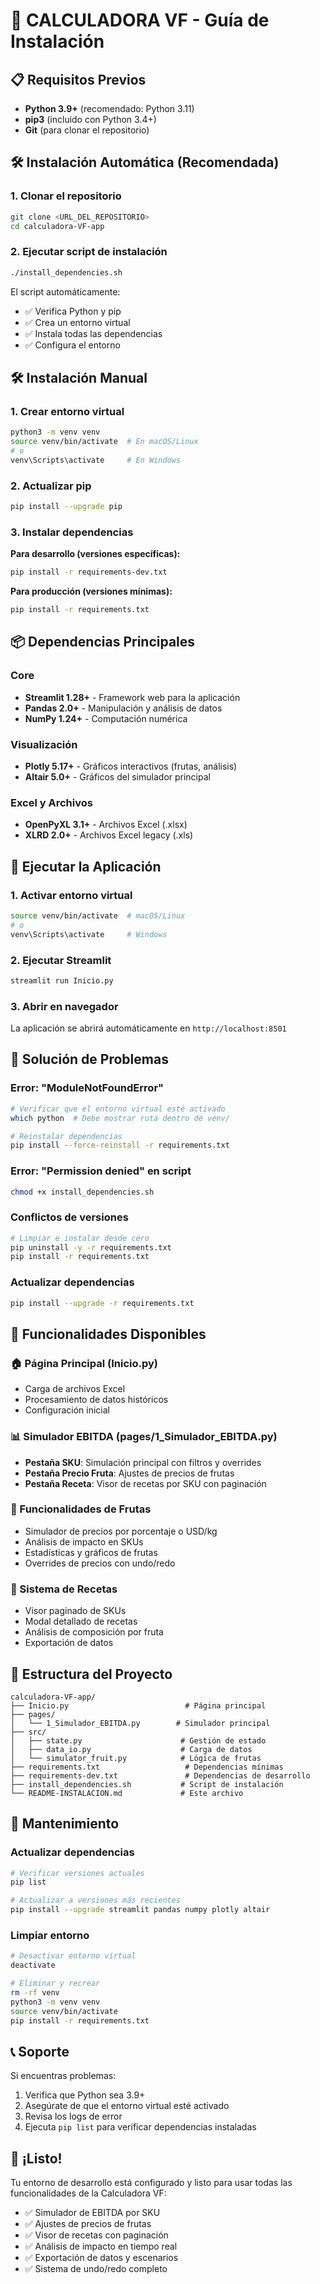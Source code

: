 # 🚀 CALCULADORA VF - Guía de Instalación

## 📋 Requisitos Previos

- **Python 3.9+** (recomendado: Python 3.11)
- **pip3** (incluido con Python 3.4+)
- **Git** (para clonar el repositorio)

## 🛠️ Instalación Automática (Recomendada)

### 1. Clonar el repositorio
```bash
git clone <URL_DEL_REPOSITORIO>
cd calculadora-VF-app
```

### 2. Ejecutar script de instalación
```bash
./install_dependencies.sh
```

El script automáticamente:
- ✅ Verifica Python y pip
- ✅ Crea un entorno virtual
- ✅ Instala todas las dependencias
- ✅ Configura el entorno

## 🛠️ Instalación Manual

### 1. Crear entorno virtual
```bash
python3 -m venv venv
source venv/bin/activate  # En macOS/Linux
# o
venv\Scripts\activate     # En Windows
```

### 2. Actualizar pip
```bash
pip install --upgrade pip
```

### 3. Instalar dependencias

**Para desarrollo (versiones específicas):**
```bash
pip install -r requirements-dev.txt
```

**Para producción (versiones mínimas):**
```bash
pip install -r requirements.txt
```

## 📦 Dependencias Principales

### Core
- **Streamlit 1.28+** - Framework web para la aplicación
- **Pandas 2.0+** - Manipulación y análisis de datos
- **NumPy 1.24+** - Computación numérica

### Visualización
- **Plotly 5.17+** - Gráficos interactivos (frutas, análisis)
- **Altair 5.0+** - Gráficos del simulador principal

### Excel y Archivos
- **OpenPyXL 3.1+** - Archivos Excel (.xlsx)
- **XLRD 2.0+** - Archivos Excel legacy (.xls)

## 🚀 Ejecutar la Aplicación

### 1. Activar entorno virtual
```bash
source venv/bin/activate  # macOS/Linux
# o
venv\Scripts\activate     # Windows
```

### 2. Ejecutar Streamlit
```bash
streamlit run Inicio.py
```

### 3. Abrir en navegador
La aplicación se abrirá automáticamente en `http://localhost:8501`

## 🔧 Solución de Problemas

### Error: "ModuleNotFoundError"
```bash
# Verificar que el entorno virtual esté activado
which python  # Debe mostrar ruta dentro de venv/

# Reinstalar dependencias
pip install --force-reinstall -r requirements.txt
```

### Error: "Permission denied" en script
```bash
chmod +x install_dependencies.sh
```

### Conflictos de versiones
```bash
# Limpiar e instalar desde cero
pip uninstall -y -r requirements.txt
pip install -r requirements.txt
```

### Actualizar dependencias
```bash
pip install --upgrade -r requirements.txt
```

## 📱 Funcionalidades Disponibles

### 🏠 Página Principal (Inicio.py)
- Carga de archivos Excel
- Procesamiento de datos históricos
- Configuración inicial

### 📊 Simulador EBITDA (pages/1_Simulador_EBITDA.py)
- **Pestaña SKU**: Simulación principal con filtros y overrides
- **Pestaña Precio Fruta**: Ajustes de precios de frutas
- **Pestaña Receta**: Visor de recetas por SKU con paginación

### 🍓 Funcionalidades de Frutas
- Simulador de precios por porcentaje o USD/kg
- Análisis de impacto en SKUs
- Estadísticas y gráficos de frutas
- Overrides de precios con undo/redo

### 🧬 Sistema de Recetas
- Visor paginado de SKUs
- Modal detallado de recetas
- Análisis de composición por fruta
- Exportación de datos

## 🎯 Estructura del Proyecto

```
calculadora-VF-app/
├── Inicio.py                          # Página principal
├── pages/
│   └── 1_Simulador_EBITDA.py        # Simulador principal
├── src/
│   ├── state.py                      # Gestión de estado
│   ├── data_io.py                    # Carga de datos
│   └── simulator_fruit.py            # Lógica de frutas
├── requirements.txt                   # Dependencias mínimas
├── requirements-dev.txt               # Dependencias de desarrollo
├── install_dependencies.sh           # Script de instalación
└── README-INSTALACION.md             # Este archivo
```

## 🔄 Mantenimiento

### Actualizar dependencias
```bash
# Verificar versiones actuales
pip list

# Actualizar a versiones más recientes
pip install --upgrade streamlit pandas numpy plotly altair
```

### Limpiar entorno
```bash
# Desactivar entorno virtual
deactivate

# Eliminar y recrear
rm -rf venv
python3 -m venv venv
source venv/bin/activate
pip install -r requirements.txt
```

## 📞 Soporte

Si encuentras problemas:
1. Verifica que Python sea 3.9+
2. Asegúrate de que el entorno virtual esté activado
3. Revisa los logs de error
4. Ejecuta `pip list` para verificar dependencias instaladas

## 🎉 ¡Listo!

Tu entorno de desarrollo está configurado y listo para usar todas las funcionalidades de la Calculadora VF:

- ✅ Simulador de EBITDA por SKU
- ✅ Ajustes de precios de frutas
- ✅ Visor de recetas con paginación
- ✅ Análisis de impacto en tiempo real
- ✅ Exportación de datos y escenarios
- ✅ Sistema de undo/redo completo
